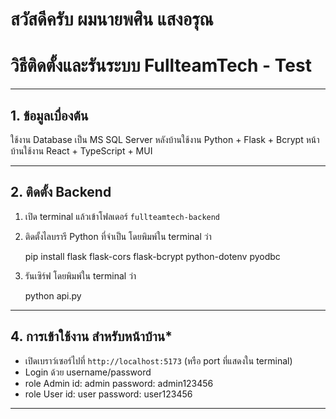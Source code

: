 # สวัสดีครับ ผมนายพศิน แสงอรุณ 

# วิธีติดตั้งและรันระบบ FullteamTech - Test

----------

## 1. ข้อมูลเบื่องต้น
 ใช้งาน Database เป็น MS SQL Server
 หลังบ้านใช้งาน Python + Flask + Bcrypt
 หน้าบ้านใช้งาน React + TypeScript + MUI 

----------

## 2. ติดตั้ง Backend

1. เปิด terminal แล้วเข้าโฟลเดอร์ `fullteamtech-backend`
2. ติดตั้งไลบรารี Python ที่จำเป็น โดยพิมพ์ใน terminal ว่า

    pip install flask flask-cors flask-bcrypt python-dotenv pyodbc

3. รันเซิร์ฟ โดยพิมพ์ใน terminal ว่า

    python api.py

----------

## 4. การเข้าใช้งาน สำหรับหน้าบ้าน*

- เปิดเบราว์เซอร์ไปที่ `http://localhost:5173` (หรือ port ที่แสดงใน terminal)
- Login ด้วย username/password 
- role Admin id: admin password: admin123456
- role User id: user password: user123456

----------


